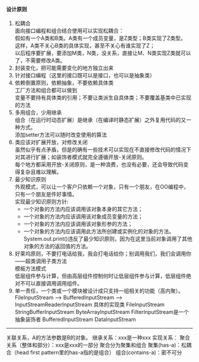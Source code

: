 #### 设计原则
1. 松耦合   
面向接口编程和组合结合使用可以实现松耦合：   
假如有一个A类和B类。A类有一个成员变量，是Z类型；B类实现了Z类型。   
这样，A类不关心B类的具体实现，甚至不关心有谁实现了Z；   
以后程序要扩展，要添加M类，N类，没关系，直接让M、N类实现Z类就可以了，不需要修改A类。
2. 封装变化，把可能需要变化的地方独立出来
3. 针对接口编程（这里的接口既可以是接口，也可以是抽象类）
4. 依赖倒置原则，依赖抽象，不要依赖具体类   
工厂方法和组合都可以做到   
变量不要持有具体类的引用；不要让类派生自具体类；不要覆盖基类中已实现的方法
5. 多用组合，少用继承   
组合（在运行时动态扩展）是继承（在编译时静态扩展）之外复用代码的又一种方式。   
添加setter方法可以随时改变使用的算法
6. 类应该对扩展开放，对修改关闭   
虽然似乎有点矛盾，但是的确有一些技术可以实现在不直接修改代码的情况下对其进行扩展；如装饰者模式就完全遵循开放-关闭原则。   
每个地方都采用开放-关闭原则，是一种浪费，也没有必要，还会导致代码变得复杂且难以理解。
7. 最少知识原则   
外观模式，可以让一个客户只依赖一个对象，只有一个朋友，在OO编程中，只有一个朋友是件好事情。   
实现最少知识原则方针:
   - 一个对象的方法内应该调用该对象本身的其它方法；
   - 一个对象的方法内应该调用该对象成员变量的方法；
   - 一个对象的方法内应该调用该对象形参的方法；
   - 一个对象的方法内应该调用此方法所创建或实例化的对象的方法。  
System.out.print()违反了最少知识原则，因为在这里当前对象调用了其他对象的方法的返回值的方法。
8. 好莱坞原则，不要打电话给我，我会打电话给你；别调用我们，我们会调用你——超类调用子类方法   
模板方法模式   
低层组件参与计算，但由高层组件控制何时让低层组件参与计算，低层组件绝对不可以直接调用调用组件。
9. 单一责任，一个类或一个模块被设计成只支持一组相关的功能（高内聚）。
FileInputStream —> BufferedInputStream —> InputStreamReaderInputStream
具体的实现类 FileInputStream  StringBufferInputStream  ByteArrayInputStream   FilterInputStream是一个抽象装饰者
BufferedInputStream  DataInputStream
---
关联关系，A的方法参数是B的对象。
继承关系：xxx是一种xxx
实现关系：
聚合关系（整体和部分）：xxx是xxx的一部分
聚合分为聚集和组合
聚集(has-a)：松耦合（head first pattern里的has-a指的是组合）
组合(contains-a)：密不可分
